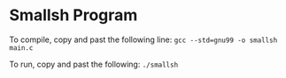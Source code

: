 # Smallsh Program
To compile, copy and past the following line:
    `gcc --std=gnu99 -o smallsh main.c`

To run, copy and past the following:
    `./smallsh`
